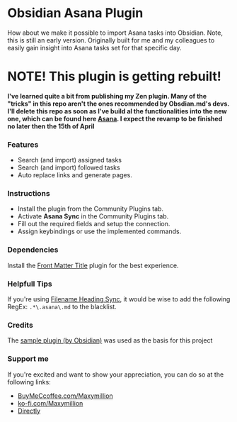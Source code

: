 # Obsidian Asana Plugin
How about we make it possible to import Asana tasks into Obsidian. Note, this is still an early version. Originally built for me and my colleagues to easily gain insight into Asana tasks set for that specific day.

# NOTE! This plugin is getting rebuilt!
**I've learned quite a bit from publishing my Zen plugin. Many of the "tricks" in this repo aren't the ones recommended by Obsdian.md's devs. I'll delete this repo as soon as I've build al the functionalities into the new one, which can be found here [Asana](https://github.com/Maxymillion/obsidian-asana). I expect the revamp to be finished no later then the 15th of April**

### Features
- Search (and import) assigned tasks
- Search (and import) followed tasks
- Auto replace links and generate pages.

### Instructions
- Install the plugin from the Community Plugins tab.
- Activate **Asana Sync** in the Community Plugins tab.
- Fill out the required fields and setup the connection.
- Assign keybindings or use the implemented commands.

### Dependencies
Install the [Front Matter Title](https://github.com/Snezhig/obsidian-front-matter-title) plugin for the best experience.

### Helpfull Tips
If you're using [Filename Heading Sync](https://github.com/dvcrn/obsidian-filename-heading-sync), it would be wise to add the following RegEx: `.*\.asana\.md` to the blacklist.

### Credits
The [sample plugin (by Obsidian)](https://github.com/obsidianmd/obsidian-sample-plugin) was used as the basis for this project

### Support me
If you're excited and want to show your appreciation, you can do so at the following links:
- [BuyMeCcoffee.com/Maxymillion](https://www.buymeacoffee.com/maxymillion)
- [ko-fi.com/Maxymillion](https://ko-fi.com/maxymillion)
- [Directly](https://donate.stripe.com/dR63da019bn807KfYY)
